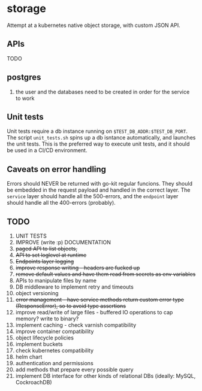 # storage

Attempt at a kubernetes native object storage, with custom JSON API.

## APIs
TODO

## postgres
1. the user and the databases need to be created in order for the service to work

## Unit tests
Unit tests require a db instance running on `$TEST_DB_ADDR:$TEST_DB_PORT`. The script `unit_tests.sh` spins up a db isntance automatically, and launches the unit tests. This is the preferred way to execute unit tests, and it should be used in a CI/CD environment. 

## Caveats on error handling
Errors should NEVER be returned with go-kit regular funcions. They should be embedded in the request payload and handled in the correct layer. The `service` layer should handle all the 500-errors, and the `endpoint` layer should handle all the 400-errors (probably).


## TODO
1. UNIT TESTS
2. IMPROVE (write :p) DOCUMENTATION
3. <del>paged API to list objects,</del>
4. <del>API to set loglevel at runtime</del>
5. <del>Endpoints layer logging</del>
6. <del>improve response writing - headers are fucked up</del>
7. <del>remove default values and have them read from secrets as env variables</del>
8. APIs to manipulate files by name
9. DB middleware to implement retry and timeouts
10. object versioning
11. <del>error management - have service methods return custom error type (ResponseError), so to avoid type assertions</del>
12. improve read/write of large files - buffered IO operations to cap memory? write to binary?
13. implement caching - check varnish compatibility
14. improve container compatibility
15. object lifecycle policies
16. implement buckets
17. check kubernetes compatibility
18. helm chart
19. authentication and permissions
20. add methods that prepare every possible query
21. implement DB interface for other kinds of relational DBs (ideally: MySQL, CockroachDB)